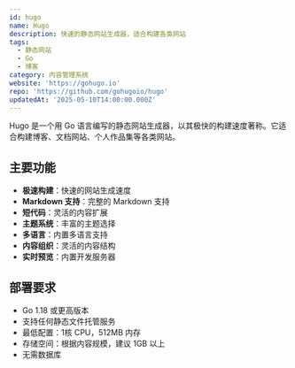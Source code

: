 ```yaml
---
id: hugo
name: Hugo
description: 快速的静态网站生成器，适合构建各类网站
tags:
  - 静态网站
  - Go
  - 博客
category: 内容管理系统
website: 'https://gohugo.io'
repo: 'https://github.com/gohugoio/hugo'
updatedAt: '2025-05-10T14:00:00.000Z'
---
```


Hugo 是一个用 Go 语言编写的静态网站生成器，以其极快的构建速度著称。它适合构建博客、文档网站、个人作品集等各类网站。

## 主要功能

- **极速构建**：快速的网站生成速度
- **Markdown 支持**：完整的 Markdown 支持
- **短代码**：灵活的内容扩展
- **主题系统**：丰富的主题选择
- **多语言**：内置多语言支持
- **内容组织**：灵活的内容结构
- **实时预览**：内置开发服务器

## 部署要求

- Go 1.18 或更高版本
- 支持任何静态文件托管服务
- 最低配置：1核 CPU，512MB 内存
- 存储空间：根据内容规模，建议 1GB 以上
- 无需数据库 